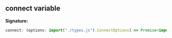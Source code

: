 ## connect variable

**Signature:**

```typescript
connect: (options: import("./types.js").ConnectOptions) => Promise<import("./types.js").Browser>
```

